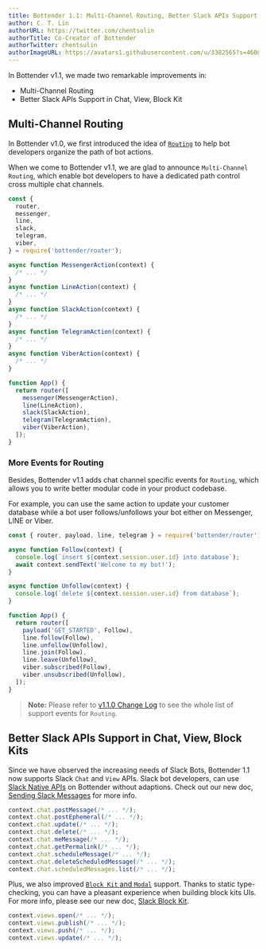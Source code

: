 ```yaml
---
title: Bottender 1.1: Multi-Channel Routing, Better Slack APIs Support in Chat, View, Block Kit
author: C. T. Lin
authorURL: https://twitter.com/chentsulin
authorTitle: Co-Creator of Bottender
authorTwitter: chentsulin
authorImageURL: https://avatars1.githubusercontent.com/u/3382565?s=460&v=4
---
```


In Bottender v1.1, we made two remarkable improvements in:

- Multi-Channel Routing
- Better Slack APIs Support in Chat, View, Block Kit

## Multi-Channel Routing

In Bottender v1.0, we first introduced the idea of [`Routing`](/docs/the-basics-routing) to help bot developers organize the path of bot actions.

When we come to Bottender v1.1, we are glad to announce `Multi-Channel Routing`, which enable bot developers to have a dedicated path control cross multiple chat channels.

```js
const {
  router,
  messenger,
  line,
  slack,
  telegram,
  viber,
} = require('bottender/router');

async function MessengerAction(context) {
  /* ... */
}
async function LineAction(context) {
  /* ... */
}
async function SlackAction(context) {
  /* ... */
}
async function TelegramAction(context) {
  /* ... */
}
async function ViberAction(context) {
  /* ... */
}

function App() {
  return router([
    messenger(MessengerAction),
    line(LineAction),
    slack(SlackAction),
    telegram(TelegramAction),
    viber(ViberAction),
  ]);
}
```

<!--truncate-->

### More Events for Routing

Besides, Bottender v1.1 adds chat channel specific events for `Routing`, which allows you to write better modular code in your product codebase.

For example, you can use the same action to update your customer database while a bot user follows/unfollows your bot either on Messenger, LINE or Viber.

```js
const { router, payload, line, telegram } = require('bottender/router');

async function Follow(context) {
  console.log(`insert ${context.session.user.id} into database`);
  await context.sendText('Welcome to my bot!');
}

async function Unfollow(context) {
  console.log(`delete ${context.session.user.id} from database`);
}

function App() {
  return router([
    payload('GET_STARTED', Follow),
    line.follow(Follow),
    line.unfollow(Unfollow),
    line.join(Follow),
    line.leave(Unfollow),
    viber.subscribed(Follow),
    viber.unsubscribed(Unfollow),
  ]);
}
```

> **Note:** Please refer to [v1.1.0 Change Log](https://github.com/Yoctol/bottender/releases/tag/v1.1.0) to see the whole list of support events for `Routing`.

## Better Slack APIs Support in Chat, View, Block Kits

Since we have observed the increasing needs of Slack Bots, Bottender 1.1 now supports Slack `Chat` and `View` APIs. Slack bot developers, can use [Slack Native APIs](https://api.slack.com/methods) on Bottender without adaptions. Check out our new doc, [Sending Slack Messages](/docs/channel-slack-sending-messages) for more info.

```js
context.chat.postMessage(/* ... */);
context.chat.postEphemeral(/* ... */);
context.chat.update(/* ... */);
context.chat.delete(/* ... */);
context.chat.meMessage(/* ... */);
context.chat.getPermalink(/* ... */);
context.chat.scheduleMessage(/* ... */);
context.chat.deleteScheduledMessage(/* ... */);
context.chat.scheduledMessages.list(/* ... */);
```

Plus, we also improved [`Block Kit` and `Modal`](https://api.slack.com/block-kit) support. Thanks to static type-checking, you can have a pleasant experience when building block kits UIs. For more info, please see our new doc, [Slack Block Kit](/docs/channel-slack-block-kit).

```js
context.views.open(/* ... */);
context.views.publish(/* ... */);
context.views.push(/* ... */);
context.views.update(/* ... */);
```
